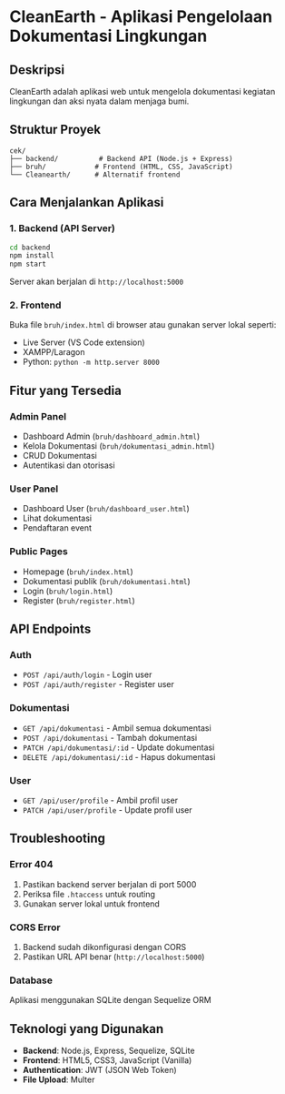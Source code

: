 # CleanEarth - Aplikasi Pengelolaan Dokumentasi Lingkungan

## Deskripsi
CleanEarth adalah aplikasi web untuk mengelola dokumentasi kegiatan lingkungan dan aksi nyata dalam menjaga bumi.

## Struktur Proyek
```
cek/
├── backend/          # Backend API (Node.js + Express)
├── bruh/            # Frontend (HTML, CSS, JavaScript)
└── Cleanearth/      # Alternatif frontend
```

## Cara Menjalankan Aplikasi

### 1. Backend (API Server)
```bash
cd backend
npm install
npm start
```
Server akan berjalan di `http://localhost:5000`

### 2. Frontend
Buka file `bruh/index.html` di browser atau gunakan server lokal seperti:
- Live Server (VS Code extension)
- XAMPP/Laragon
- Python: `python -m http.server 8000`

## Fitur yang Tersedia

### Admin Panel
- Dashboard Admin (`bruh/dashboard_admin.html`)
- Kelola Dokumentasi (`bruh/dokumentasi_admin.html`)
- CRUD Dokumentasi
- Autentikasi dan otorisasi

### User Panel
- Dashboard User (`bruh/dashboard_user.html`)
- Lihat dokumentasi
- Pendaftaran event

### Public Pages
- Homepage (`bruh/index.html`)
- Dokumentasi publik (`bruh/dokumentasi.html`)
- Login (`bruh/login.html`)
- Register (`bruh/register.html`)

## API Endpoints

### Auth
- `POST /api/auth/login` - Login user
- `POST /api/auth/register` - Register user

### Dokumentasi
- `GET /api/dokumentasi` - Ambil semua dokumentasi
- `POST /api/dokumentasi` - Tambah dokumentasi
- `PATCH /api/dokumentasi/:id` - Update dokumentasi
- `DELETE /api/dokumentasi/:id` - Hapus dokumentasi

### User
- `GET /api/user/profile` - Ambil profil user
- `PATCH /api/user/profile` - Update profil user

## Troubleshooting

### Error 404
1. Pastikan backend server berjalan di port 5000
2. Periksa file `.htaccess` untuk routing
3. Gunakan server lokal untuk frontend

### CORS Error
1. Backend sudah dikonfigurasi dengan CORS
2. Pastikan URL API benar (`http://localhost:5000`)

### Database
Aplikasi menggunakan SQLite dengan Sequelize ORM

## Teknologi yang Digunakan
- **Backend**: Node.js, Express, Sequelize, SQLite
- **Frontend**: HTML5, CSS3, JavaScript (Vanilla)
- **Authentication**: JWT (JSON Web Token)
- **File Upload**: Multer 